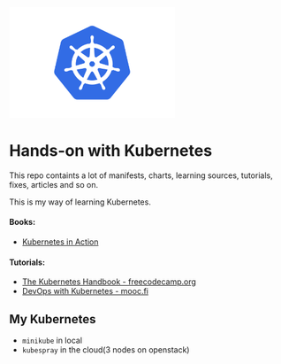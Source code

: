 
<img src="assets/img/logo.png" width="300">

# Hands-on with Kubernetes
This repo containts a lot of manifests, charts, learning sources, tutorials, fixes, articles and so on.

This is my way of learning Kubernetes.

#### Books:
- [Kubernetes in Action](https://www.amazon.com/Kubernetes-Action-Marko-Luksa/dp/1617293725)

#### Tutorials:
- [The Kubernetes Handbook - freecodecamp.org](https://www.freecodecamp.org/news/the-kubernetes-handbook)
- [DevOps with Kubernetes - mooc.fi](https://devopswithkubernetes.com/)

## My Kubernetes
- `minikube` in local
- `kubespray` in the cloud(3 nodes on openstack)